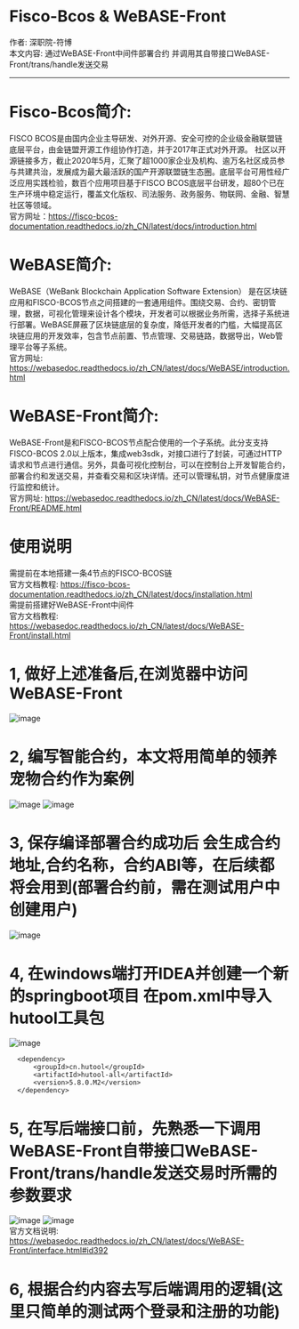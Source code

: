 # Fisco-Bcos & WeBASE-Front
作者: 深职院-符博<br>
本文内容: 通过WeBASE-Front中间件部署合约 并调用其自带接口WeBASE-Front/trans/handle发送交易


---------------------------------------
# Fisco-Bcos简介: <br>
FISCO BCOS是由国内企业主导研发、对外开源、安全可控的企业级金融联盟链底层平台，由金链盟开源工作组协作打造，并于2017年正式对外开源。
社区以开源链接多方，截止2020年5月，汇聚了超1000家企业及机构、逾万名社区成员参与共建共治，发展成为最大最活跃的国产开源联盟链生态圈。底层平台可用性经广泛应用实践检验，数百个应用项目基于FISCO BCOS底层平台研发，超80个已在生产环境中稳定运行，覆盖文化版权、司法服务、政务服务、物联网、金融、智慧社区等领域。<br>
官方网址：https://fisco-bcos-documentation.readthedocs.io/zh_CN/latest/docs/introduction.html

# WeBASE简介: <br>
WeBASE（WeBank Blockchain Application Software Extension） 是在区块链应用和FISCO-BCOS节点之间搭建的一套通用组件。围绕交易、合约、密钥管理，数据，可视化管理来设计各个模块，开发者可以根据业务所需，选择子系统进行部署。WeBASE屏蔽了区块链底层的复杂度，降低开发者的门槛，大幅提高区块链应用的开发效率，包含节点前置、节点管理、交易链路，数据导出，Web管理平台等子系统。<br>
官方网址: https://webasedoc.readthedocs.io/zh_CN/latest/docs/WeBASE/introduction.html

# WeBASE-Front简介: <br>
WeBASE-Front是和FISCO-BCOS节点配合使用的一个子系统。此分支支持FISCO-BCOS 2.0以上版本，集成web3sdk，对接口进行了封装，可通过HTTP请求和节点进行通信。另外，具备可视化控制台，可以在控制台上开发智能合约，部署合约和发送交易，并查看交易和区块详情。还可以管理私钥，对节点健康度进行监控和统计。<br>
官方网址: https://webasedoc.readthedocs.io/zh_CN/latest/docs/WeBASE-Front/README.html

# 使用说明
需提前在本地搭建一条4节点的FISCO-BCOS链 <br>官方文档教程: https://fisco-bcos-documentation.readthedocs.io/zh_CN/latest/docs/installation.html<br>
需提前搭建好WeBASE-Front中间件 <br> 官方文档教程: https://webasedoc.readthedocs.io/zh_CN/latest/docs/WeBASE-Front/install.html


# 1, 做好上述准备后,在浏览器中访问 WeBASE-Front
![image](https://user-images.githubusercontent.com/103564714/163139344-af2beea2-31c8-45ef-8d92-1966b0240cc1.png)

# 2, 编写智能合约，本文将用简单的领养宠物合约作为案例
![image](https://user-images.githubusercontent.com/103564714/163139750-94cb1cd5-5d4b-462f-98b4-425c671ec472.png)
![image](https://user-images.githubusercontent.com/103564714/163139781-7d914126-aaf2-4309-b282-38dd6695d225.png)

# 3, 保存编译部署合约成功后 会生成合约地址,合约名称，合约ABI等，在后续都将会用到(部署合约前，需在测试用户中创建用户)
![image](https://user-images.githubusercontent.com/103564714/163151209-f4375aae-8d10-4061-9000-bfef53be56be.png)

# 4, 在windows端打开IDEA并创建一个新的springboot项目 在pom.xml中导入hutool工具包
![image](https://user-images.githubusercontent.com/103564714/163153688-b2cd45b0-808c-446e-932a-489aa5067fee.png)
```
  <dependency>
      <groupId>cn.hutool</groupId>
      <artifactId>hutool-all</artifactId>
      <version>5.8.0.M2</version>
  </dependency>
```
# 5, 在写后端接口前，先熟悉一下调用WeBASE-Front自带接口WeBASE-Front/trans/handle发送交易时所需的参数要求
![image](https://user-images.githubusercontent.com/103564714/163154396-8a02cdd3-b0d9-4982-85e3-5254c8db72af.png)
![image](https://user-images.githubusercontent.com/103564714/163154417-610a982d-4353-4b9b-bad4-c57263f0fd84.png)<br>
官方文档说明: https://webasedoc.readthedocs.io/zh_CN/latest/docs/WeBASE-Front/interface.html#id392

# 6, 根据合约内容去写后端调用的逻辑(这里只简单的测试两个登录和注册的功能)






